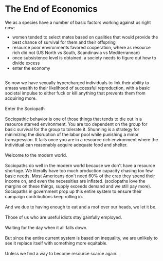 The End of Economics
====================

We as a species have a number of basic factors working against us right now:<ul><li>women tended to select mates based on qualities that would provide the best chance of survival for them and their offspring</li><li>resource poor environments favored cooperation, where as resource rich did not (US North vs South, Scandinavia vs Mediterranean)</li><li>once subsistence level is obtained, a society needs to figure out how to divide excess</li><li>enter the economy</li></ul><br>So now we have sexually hypercharged individuals to link their ability to amass wealth to their likelihood of successful reproduction, with a basic societal impulse to either fuck or kill anything that prevents them from acquiring more. <br><br>Enter the Sociopath<br><br>Sociopathic behavior is one of those things that tends to die out in a resource starved environment. You are too dependent on the group for basic survival for the group to tolerate it. Shunning is a strategy for minimizing the disruption of the labor pool while punishing a minor transgression. It fails once you are in a resource rich environment where the individual can reasonably acquire adequate food and shelter. <br><br>Welcome to the modern world. <br><br>Sociopaths do well in the modern world because we don&#39;t have a resource shortage. We literally have too much production capacity chasing too few basic needs. Most Americans don&#39;t need 60% of the crap they spend their income on, and even the necessities are inflated. (sociopaths love the margins on these things, supply exceeds demand and we still pay more). Sociopaths in government prop up this entire system to ensure their campaign contributions keep rolling in. <br><br>And we due to having enough to eat and a roof over our heads, we let it be. <br><br>Those of us who are useful idiots stay gainfully employed. <br><br>Waiting for the day when it all falls down. <br><br>But since the entire current system is based on inequality, we are unlikely to see it replace itself with something more equitable. <br><br>Unless we find a way to become resource scarce again. 
